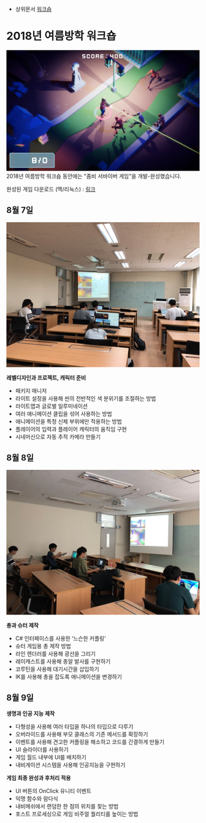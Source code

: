 <!-- TITLE: 2018 년 여름방학 -->
<!-- SUBTITLE: 2018 년 여름방학 워크숍 기록 -->


- 상위문서 [워크숍](/워크숍)
# 2018년 여름방학 워크숍

![Screenshot 2018 07 19 00 16 21](/uploads/screenshot-2018-07-19-00-16-21.png "Screenshot 2018 07 19 00 16 21")
2018년 여름방학 워크숍 동안에는 "좀비 서바이버 게임"을 개발-완성했습니다.

완성된 게임 다운로드 (맥/리눅스) : [링크](https://retro-book.itch.io/zombie)

## 8월 7일
![Img 0813](/uploads/img-0813.jpg "Img 0813")

**레벨디자인과 프로젝트, 캐릭터 준비**

* 패키지 매니저
* 라이트 설정을 사용해 씬의 전반적인 색 분위기를 조절하는 방법
* 라이트맵과 글로벌 일루미네이션
* 여러 애니메이션 클립을 섞어 사용하는 방법
* 애니메이션을 특정 신체 부위에만 적용하는 방법
* 플레이어의 입력과 플레이어 캐릭터의 움직임 구현
* 시네머신으로 자동 추적 카메라 만들기



## 8월 8일
![Img 0815](/uploads/img-0815.jpg "Img 0815")

**총과 슈터 제작**

* C# 인터페이스를 사용한 ‘느슨한 커플링’
* 슈터 게임용 총 제작 방법
* 라인 렌더러를 사용해 광선을 그리기
* 레이캐스트를 사용해 총알 발사를 구현하기
* 코루틴을 사용해 대기시간을 삽입하기
* IK를 사용해 총을 잡도록 애니메이션을 변경하기


## 8월 9일

**생명과 인공 지능 제작**

* 다형성을 사용해 여러 타입을 하나의 타입으로 다루기
* 오버라이드를 사용해 부모 클래스의 기존 메서드를 확장하기
* 이벤트를 사용해 견고한 커플링을 해소하고 코드를 간결하게 만들기
* UI 슬라이더를 사용하기
* 게임 월드 내부에 UI를 배치하기
* 내비게이션 시스템을 사용해 인공지능을 구현하기

**게임 최종 완성과 후처리 적용**

* UI 버튼의 OnClick 유니티 이벤트
* 익명 함수와 람다식
* 내비메쉬에서 랜덤한 한 점의 위치를 찾는 방법
* 포스트 프로세싱으로 게임 비주얼 퀄리티를 높이는 방법

